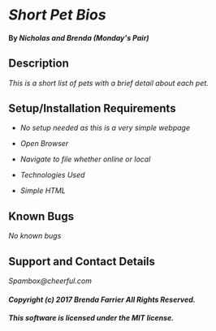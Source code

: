 # _Short Pet Bios_

#### By _Nicholas and Brenda (Monday's Pair)_

## Description

_This is a short list of pets with a brief detail about each pet._

## Setup/Installation Requirements

* _No setup needed as this is a very simple webpage_

* _Open Browser_

* _Navigate to file whether online or local_

* _Technologies Used_

* _Simple HTML_

## Known Bugs

_No known bugs_

## Support and Contact Details

_Spambox@cheerful.com_


#### _Copyright (c) 2017 Brenda Farrier  All Rights Reserved._

#### _This software is licensed under the MIT license._
